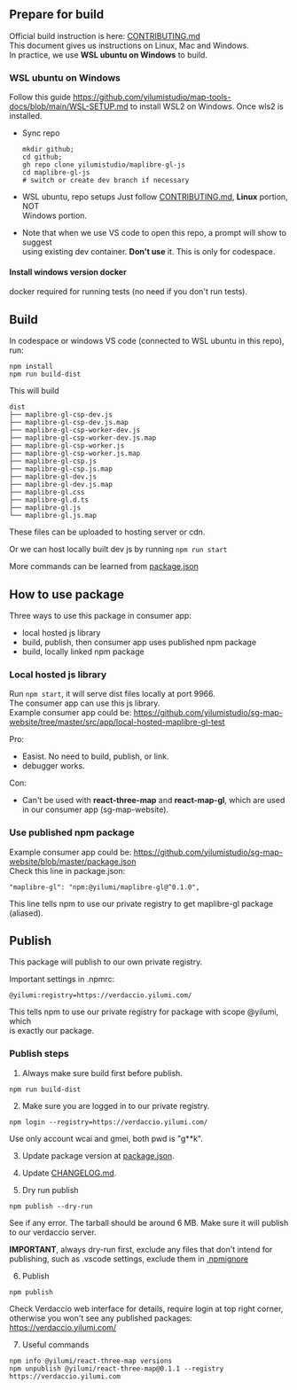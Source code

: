 ## Prepare for build

Official build instruction is here: [CONTRIBUTING.md](../CONTRIBUTING.md)  
This document gives us instructions on Linux, Mac and Windows.  
In practice, we use **WSL ubuntu on Windows** to build.

### WSL ubuntu on Windows

Follow this guide https://github.com/yilumistudio/map-tools-docs/blob/main/WSL-SETUP.md to install WSL2 on Windows.
Once wls2 is installed.

- Sync repo
  ```cd ~;
  mkdir github;
  cd github;
  gh repo clone yilumistudio/maplibre-gl-js
  cd maplibre-gl-js
  # switch or create dev branch if necessary
  ```
- WSL ubuntu, repo setups
  Just follow [CONTRIBUTING.md](../CONTRIBUTING.md), **Linux** portion, NOT  
  Windows portion.

- Note that when we use VS code to open this repo, a prompt will show to suggest  
  using existing dev container. **Don't use** it. This is only for codespace.

#### Install windows version docker

docker required for running tests (no need if you don't run tests).

## Build

In codespace or windows VS code (connected to WSL ubuntu in this repo), run:

```
npm install
npm run build-dist
```

This will build

```
dist
├── maplibre-gl-csp-dev.js
├── maplibre-gl-csp-dev.js.map
├── maplibre-gl-csp-worker-dev.js
├── maplibre-gl-csp-worker-dev.js.map
├── maplibre-gl-csp-worker.js
├── maplibre-gl-csp-worker.js.map
├── maplibre-gl-csp.js
├── maplibre-gl-csp.js.map
├── maplibre-gl-dev.js
├── maplibre-gl-dev.js.map
├── maplibre-gl.css
├── maplibre-gl.d.ts
├── maplibre-gl.js
└── maplibre-gl.js.map
```

These files can be uploaded to hosting server or cdn.

Or we can host locally built dev js by running `npm run start`

More commands can be learned from [package.json](../package.json)

## How to use package

Three ways to use this package in consumer app:

- local hosted js library
- build, publish, then consumer app uses published npm package
- build, locally linked npm package

### Local hosted js library

Run `npm start`, it will serve dist files locally at port 9966.  
The consumer app can use this js library.  
Example consumer app could be:
https://github.com/yilumistudio/sg-map-website/tree/master/src/app/local-hosted-maplibre-gl-test

Pro:

- Easist. No need to build, publish, or link.
- debugger works.

Con:

- Can't be used with **react-three-map** and **react-map-gl**, which are used  
  in our consumer app (sg-map-website).

### Use published npm package

Example consumer app could be:
https://github.com/yilumistudio/sg-map-website/blob/master/package.json  
Check this line in package.json:

```
"maplibre-gl": "npm:@yilumi/maplibre-gl@^0.1.0",
```

This line tells npm to use our private registry to get maplibre-gl package (aliased).

## Publish

This package will publish to our own private registry.

Important settings in .npmrc:

```
@yilumi:registry=https://verdaccio.yilumi.com/
```

This tells npm to use our private registry for package with scope @yilumi, which  
is exactly our package.

### Publish steps

1. Always make sure build first before publish.

```
npm run build-dist
```

2. Make sure you are logged in to our private registry.

```
npm login --registry=https://verdaccio.yilumi.com/
```

Use only account wcai and gmei, both pwd is "g\*\*k".

3. Update package version at [package.json](../package.json).

4. Update [CHANGELOG.md](./CHANGELOG.md).

5. Dry run publish

```
npm publish --dry-run
```

See if any error. The tarball should be around 6 MB.
Make sure it will publish to our verdaccio server.

**IMPORTANT**, always dry-run first, exclude any files that don't intend for  
publishing, such as .vscode settings, exclude them in [.npmignore](../.npmignore)

6. Publish

```
npm publish
```

Check Verdaccio web interface for details, require login at top right corner,  
otherwise you won't see any published packages:  
https://verdaccio.yilumi.com/

7. Useful commands

```
npm info @yilumi/react-three-map versions
npm unpublish @yilumi/react-three-map@0.1.1 --registry https://verdaccio.yilumi.com
```
